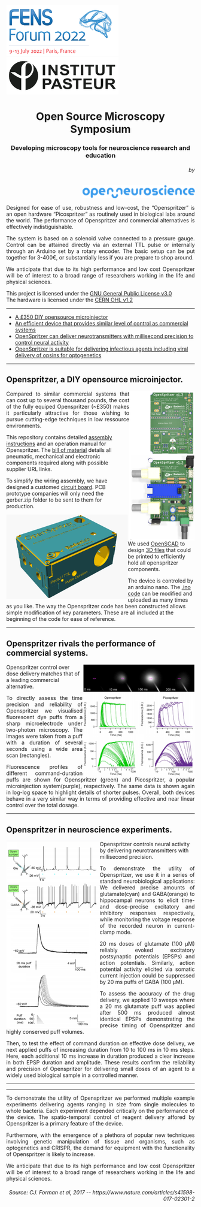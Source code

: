 ﻿<img align="left"><img src="https://github.com/MaxZimmer/fens/blob/main/Logos/FENS.png" width="300"/>
﻿<img align="right"><img src="https://github.com/MaxZimmer/fens/blob/main/Logos/IP.png" width="300"/>

<h1 align="center">Open Source Microscopy Symposium</h1></p>
<h3 align="center">Developing microscopy tools for neuroscience research and education</h3>
<p align="center"><h6 align="right">by </h6>
<p align="right"><img src="https://github.com/MaxZimmer/fens/blob/main/Logos/ON.png" width="300"/></p>



<p align="justify">Designed for ease of use, robustness and low-cost, the “Openspritzer” is an open hardware “Picospritzer” as routinely used
in biological labs around the world. The performance of Openspritzer and commercial alternatives is effectively indistiguishable.

<p align="justify">The system is based on a solenoid valve connected to a pressure gauge. Control can be attained directly via an external TTL pulse
or internally through an Arduino set by a rotary encoder. The basic setup can be put together for 3-400€, or substantially less if you
are prepare to shop around.

<p align="justify">We anticipate that due to its high performance and low cost Openspritzer will be of interest to a broad range of researchers working
in the life and physical sciences.</p>

This project is licensed under the [GNU General Public License v3.0](https://github.com/BadenLab/Openspritzer/blob/master/LICENSE)<br>
The hardware is licensed under the [CERN OHL v1.2](https://github.com/BadenLab/LED-Zappelin/blob/master/PCB/LICENSE)

***

- [A £350 DIY opensource microinjector](#Openspritzer,-a-DIY-opensource-microinjector.)
- [An efficient device that provides similar level of control as commercial systems](#Openspritzer-rivals-the-performance-of-commercial-systems.)
- [OpenSpritzer can deliver neurotransmitters with millisecond precision to control neural activity](#Openspritzer-in-neuroscience-experiments.)
- [OpenSpritzer is suitable for delivering infectious agents including viral delivery of opsins for optogenetics](#Openspritzer-for-microinjection-of-infectious-agents)

***

## Openspritzer, a DIY opensource microinjector.

<img align="right" width="175" height="400" src="https://github.com/BadenLab/Openspritzer/blob/master/Images/PCB.png">

<p align="justify">Compared to similar commercial systems that can cost up to several thousand pounds, the cost of the fully equiped Openspritzer (~£350) makes it
particularly attractive for those wishing to pursue cutting-edge techniques in low ressource environments.</p>


This repository contains detailed [assembly instructions](https://github.com/BadenLab/Openspritzer/tree/master/Instruction%20Manual) and an operation manual for Openspritzer. The [bill of material](https://github.com/BadenLab/Openspritzer/blob/master/Bill%20of%20Materials/BOM.csv) details all pneumatic, mechanical and electronic components required along with possible supplier URL links.


To simplify the wiring assembly, we have designed a customed [circuit board](https://github.com/BadenLab/Openspritzer/tree/master/PCB). PCB prototype companies will only need the gerber.zip folder to be sent to them for production.

<img align="left" width="325" height="225" src="https://github.com/BadenLab/Openspritzer/blob/master/Images/3d%20print.png">

We used [OpenSCAD](http://openscad.org) to design [3D files](https://github.com/BadenLab/Openspritzer/tree/master/3D%20Designs) that could be printed to efficiently hold all openspritzer components.

The device is controled by an arduino nano. The [.ino code](https://github.com/BadenLab/Openspritzer/tree/master/Arduino%20Code) can be modified and uploaded as many times as you like. The way the Openspritzer code has been constructed allows simple modification of key parameters. These are all included at the beginning of the code for ease of reference.

***

## Openspritzer rivals the performance of commercial systems.

<img align="right" width="300" height="300" src="https://github.com/BadenLab/Openspritzer/blob/master/Images/Figure2.PNG">
Openspritzer control over dose delivery matches that of a leading commercial alternative.

<p align="justify">To directly assess the time precision and reliability of Openspritzer we visualised fluorescent dye puffs from a sharp microelectrode under two-photon microscopy. The images were taken from a puff with a duration of several seconds using a wide area scan (rectangles).

<p align="justify">Fluorescence profiles of different command-duration puffs are shown for Openspritzer (green) and Picospritzer, a popular microinjection system(purple), respectively. The same data is shown again in log-log space to highlight details of shorter pulses. Overall, both devices behave in a very similar way in terms of providing effective and near linear control over the total dosage.</p>

***

## Openspritzer in neuroscience experiments.

<img align="Left" width="250" height="500" src="https://github.com/BadenLab/Openspritzer/blob/master/Images/Figure3.png">
Openspritzer controls neural activity by delivering neurotransmitters with millisecond precision.

<p align="justify">To demonstrate the utility of Openspritzer, we use it in a series of standard neurobiological applications:
We delivered precise amounts of glutamate(cyan) and GABA(orange) to hippocampal neurons to elicit time- and dose-precise excitatory and inhibitory responses respectively, while monitoring the voltage response of the recorded neuron in current-clamp mode.

<p align="justify">20 ms doses of glutamate (100 μM) reliably evoked excitatory postsynaptic potentials (EPSPs) and action potentials. Similarly, action potential activity elicited via somatic current injection could be suppressed by 20 ms puffs of GABA (100 μM).

<p align="justify">To assess the accuracy of the drug delivery, we applied 10 sweeps where a 20 ms glutamate puff was applied after 500 ms produced almost identical EPSPs demonstrating the precise timing of Openspritzer and highly conserved puff volumes.

<p align="justify">Then, to test the effect of command duration on effective dose delivey, we next applied puffs of increasing duration from 10 to 100 ms in 10 ms steps. Here, each additional 10 ms increase in duration produced a clear increase in both EPSP duration and amplitude. These results confirm the reliability and precision of Openspritzer for delivering small doses of an agent to a widely used biological sample in a controlled manner.</p>

***
***

<p align="justify">To demonstrate the utility of Openspritzer we performed multiple example experiments delivering agents ranging in size from single molecules to whole bacteria. Each experiment depended critically on the performance of the device. The spatio-temporal control of reagent delivery affored by Openspritzer is a primary feature of the device.

<p align="justify">Furthermore, with the emergence of a plethora of popular new techniques involving genetic manipulation of tissue and organisms, such as optogenetics and CRISPR, the demand for equipment with the functionality of Openspritzer is likely to increase.

<p align="justify">We anticipate that due to its high performance and low cost Openspritzer will be of interest to a broad range of researchers working in the life and physical sciences.</p>

<p align="center"><h6 align="right">Source: CJ. Forman et al, 2017 --  https://www.nature.com/articles/s41598-017-02301-2   </h6>
